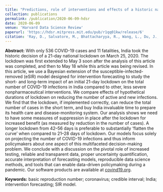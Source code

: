 ```yaml
---
title: "Predictions, role of interventions and effects of a historic national lockdown in India’s response to the COVID-19 pandemic: data science call to arms"
collection: publications
permalink: /publication/2020-06-09-hdsr
date: 2020-06-09
venue: 'Harvard Data Science Review'
paperurl: 'https://hdsr.mitpress.mit.edu/pub/r1qq01kw/release/6'
citation: 'Ray, D., Salvatore, M., Bhattacharyya, R., Wang, L., Du, J., Mohammed, S., … Mukherjee, B. (2020). Predictions, Role of Interventions and Effects of a Historic National Lockdown in India’s Response to the the COVID-19 Pandemic: Data Science Call to Arms. Harvard Data Science Review. https://doi.org/10.1162/99608f92.60e08ed5'
---
```


**Abstract:** With only 536 COVID-19 cases and 11 fatalities, India took the historic decision of a 21-day national lockdown on March 25, 2020. The lockdown was first extended to May 3 soon after the analysis of this article was completed, and then to May 18 while this article was being revised. In this article, we use a Bayesian extension of the susceptible-infected-removed (eSIR) model designed for intervention forecasting to study the short- and long-term impact of an initial 21-day lockdown on the total number of COVID-19 infections in India compared to other, less severe nonpharmaceutical interventions. We compare effects of hypothetical durations of lockdown on reducing the number of active and new infections. We find that the lockdown, if implemented correctly, can reduce the total number of cases in the short term, and buy India invaluable time to prepare its health care and disease-monitoring system. Our analysis shows we need to have some measures of suppression in place after the lockdown for increased benefit (as measured by reduction in the number of cases). A longer lockdown from 42–56 days is preferable to substantially ‘flatten the curve’ when compared to 21–28 days of lockdown. Our models focus solely on projecting the number of COVID-19 infections and thus inform policymakers about one aspect of this multifaceted decision-making problem. We conclude with a discussion on the pivotal role of increased testing, reliable and transparent data, proper uncertainty quantification, accurate interpretation of forecasting models, reproducible data science methods, and tools that can enable data-driven policymaking during a pandemic. Our software products are available at [covind19.org](https://umich-biostatistics.shinyapps.io/covid19/).

**Keywords:** basic reproduction number; coronavirus; credible interval; India; intervention forecasting; SIR model.